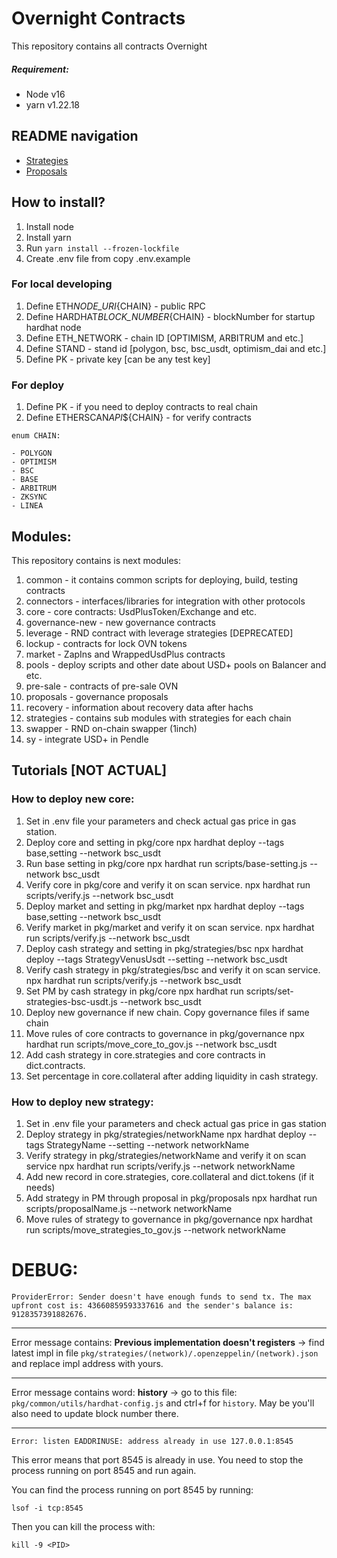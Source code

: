 # Overnight Contracts

This repository contains all contracts Overnight

##### Requirement:

- Node v16
- yarn v1.22.18

## README navigation

- [Strategies](./pkg/strategies/README.md)
- [Proposals](./pkg/proposals/README.md)

## How to install?

1. Install node
2. Install yarn
3. Run `yarn install --frozen-lockfile`
4. Create .env file from copy .env.example

### For local developing

1. Define ETH*NODE_URI*{CHAIN} - public RPC
2. Define HARDHAT*BLOCK_NUMBER*{CHAIN} - blockNumber for startup hardhat node
3. Define ETH_NETWORK - chain ID [OPTIMISM, ARBITRUM and etc.]
4. Define STAND - stand id [polygon, bsc, bsc_usdt, optimism_dai and etc.]
5. Define PK - private key [can be any test key]

### For deploy

1. Define PK - if you need to deploy contracts to real chain
2. Define ETHERSCAN*API*${CHAIN} - for verify contracts

```
enum CHAIN:

- POLYGON
- OPTIMISM
- BSC
- BASE
- ARBITRUM
- ZKSYNC
- LINEA

```

## Modules:

This repository contains is next modules:

1. common - it contains common scripts for deploying, build, testing contracts
2. connectors - interfaces/libraries for integration with other protocols
3. core - core contracts: UsdPlusToken/Exchange and etc.
4. governance-new - new governance contracts
5. leverage - RND contract with leverage strategies [DEPRECATED]
6. lockup - contracts for lock OVN tokens
7. market - ZapIns and WrappedUsdPlus contracts
8. pools - deploy scripts and other date about USD+ pools on Balancer and etc.
9. pre-sale - contracts of pre-sale OVN
10. proposals - governance proposals
11. recovery - information about recovery data after hachs
12. strategies - contains sub modules with strategies for each chain
13. swapper - RND on-chain swapper (1inch)
14. sy - integrate USD+ in Pendle

## Tutorials [NOT ACTUAL]

### How to deploy new core:

1. Set in .env file your parameters and check actual gas price in gas station.
2. Deploy core and setting in pkg/core
   npx hardhat deploy --tags base,setting --network bsc_usdt
3. Run base setting in pkg/core
   npx hardhat run scripts/base-setting.js --network bsc_usdt
4. Verify core in pkg/core and verify it on scan service.
   npx hardhat run scripts/verify.js --network bsc_usdt
5. Deploy market and setting in pkg/market
   npx hardhat deploy --tags base,setting --network bsc_usdt
6. Verify market in pkg/market and verify it on scan service.
   npx hardhat run scripts/verify.js --network bsc_usdt
7. Deploy cash strategy and setting in pkg/strategies/bsc
   npx hardhat deploy --tags StrategyVenusUsdt --setting --network bsc_usdt
8. Verify cash strategy in pkg/strategies/bsc and verify it on scan service.
   npx hardhat run scripts/verify.js --network bsc_usdt
9. Set PM by cash strategy in pkg/core
   npx hardhat run scripts/set-strategies-bsc-usdt.js --network bsc_usdt
10. Deploy new governance if new chain. Copy governance files if same chain
11. Move rules of core contracts to governance in pkg/governance
    npx hardhat run scripts/move_core_to_gov.js --network bsc_usdt
12. Add cash strategy in core.strategies and core contracts in dict.contracts.
13. Set percentage in core.collateral after adding liquidity in cash strategy.

### How to deploy new strategy:

1. Set in .env file your parameters and check actual gas price in gas station
2. Deploy strategy in pkg/strategies/networkName
   npx hardhat deploy --tags StrategyName --setting --network networkName
3. Verify strategy in pkg/strategies/networkName and verify it on scan service
   npx hardhat run scripts/verify.js --network networkName
4. Add new record in core.strategies, core.collateral and dict.tokens (if it needs)
5. Add strategy in PM through proposal in pkg/proposals
   npx hardhat run scripts/proposalName.js --network networkName
6. Move rules of strategy to governance in pkg/governance
   npx hardhat run scripts/move_strategies_to_gov.js --network networkName


# DEBUG:

```ProviderError: Sender doesn't have enough funds to send tx. The max upfront cost is: 43660859593337616 and the sender's balance is: 9128357391882676.```

--------------------------------

Error message contains: <b>Previous implementation doesn't registers</b> -> find latest impl in file ```pkg/strategies/(network)/.openzeppelin/(network).json``` and replace impl address with yours.

--------------------------------

Error message contains word: <b>history</b> -> go to this file: ```pkg/common/utils/hardhat-config.js``` and ctrl+f for ```history```. May be you'll also need to update block number there.

--------------------------------

```
Error: listen EADDRINUSE: address already in use 127.0.0.1:8545
```

This error means that port 8545 is already in use. You need to stop the process running on port 8545 and run again.

You can find the process running on port 8545 by running:

```
lsof -i tcp:8545
```

Then you can kill the process with:

```
kill -9 <PID>
```
